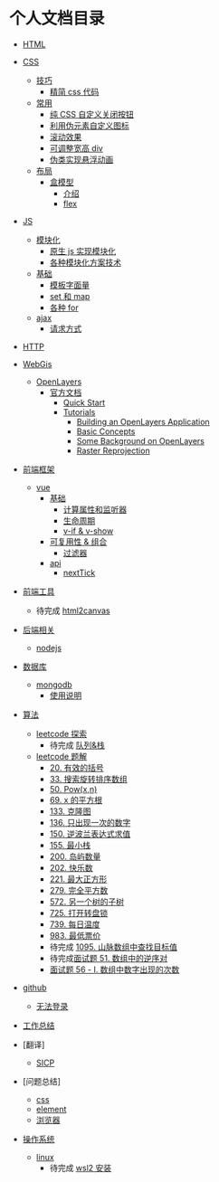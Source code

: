 <!--
 * @Author: ArcherGrey
 * @Date: 2020-04-13 16:27:01
 * @LastEditTime: 2020-05-14 18:20:47
 * @Description: 文档目录
 * @FilePath: \UnlimitedDocsWork\index.md
 -->

# 个人文档目录

- [HTML]()
- [CSS]()
  - [技巧]()
    - [精简 css 代码](./docs/Css/tricks/cssBattle.md)
  - [常用]()
    - [纯 CSS 自定义关闭按钮](./docs/Css/normal/closebutton.md)
    - [利用伪元素自定义图标](./docs/Css/normal/fakeicon.md)
    - [滚动效果](./docs/Css/normal/roll.md)
    - [可调整宽高 div](./docs/Css/normal/resizediv.md)
    - [伪类实现悬浮动画](./docs/Css/normal/hoverAnime.md)
  - [布局]()
    - [盒模型]()
      - [介绍](./docs/Css/layout/box/index.md)
      - [flex](./docs/Css/layout/box/flex.md)
- [JS]()
  - [模块化]()
    - [原生 js 实现模块化](./docs/JavaScript/module/原生js模块化.md)
    - [各种模块化方案技术](./docs/JavaScript/module/module.md)
  - [基础]()
    - [模板字面量](./docs/JavaScript/es6/模板字面量.md)
    - [set 和 map](./docs/JavaScript/es6/set_map.md)
    - [各种 for](./docs/JavaScript/es6/for.md)
  - [ajax]()
    - [请求方式](./docs/JavaScript/ajax/request.md)
- [HTTP]()
- [WebGis]()
  - [OpenLayers]()
    - [官方文档]()
      - [Quick Start](./docs/WebGis/OpenLayers/官方文档/QuickStart.md)
      - [Tutorials]()
        - [Building an OpenLayers Application]()
        - [Basic Concepts](./docs/WebGis/OpenLayers/官方文档/Tutorials/BasicConcepts.md)
        - [Some Background on OpenLayers]()
        - [Raster Reprojection]()
- [前端框架]()

  - [vue]()
    - [基础]()
      - [计算属性和监听器](./docs/FE_framework/vue/computed.md)
      - [生命周期](./docs/FE_framework/vue/life.md)
      - [v-if & v-show](./docs/FE_framework/vue/conditional.md)
    - [可复用性 & 组合]()
      - [过滤器](./docs/FE_framework/vue/filter.md)
    - [api]()
      - [nextTick](./docs/FE_framework/vue/nextTick.md)

- [前端工具]()
  - 待完成 [html2canvas](./docs/FE_Tools/html2canvas.md)
- [后端相关]()
  - [nodejs]()
- [数据库]()
  - [mongodb]()
    - [使用说明](./docs/BackEnd/mongo/index.md)
- [算法]()
  - [leetcode 探索]()
    - 待完成 [队列&栈](./docs/Algorithm/leetcode_Class/queue_stack.md)
  - [leetcode 题解]()
    - [20. 有效的括号](./docs/Algorithm/leetcode/20.md)
    - [33. 搜索旋转排序数组](./docs/Algorithm/leetcode/33.md)
    - [50. Pow(x,n)](./docs/Algorithm/leetcode/50.md)
    - [69. x 的平方根](./docs/Algorithm/leetcode/69.md)
    - [133. 克隆图](./docs/Algorithm/leetcode/133.md)
    - [136. 只出现一次的数字](./docs/Algorithm/leetcode/136.md)
    - [150. 逆波兰表达式求值](./docs/Algorithm/leetcode/150.md)
    - [155. 最小栈](./docs/Algorithm/leetcode/155.md)
    - [200. 岛屿数量](./docs/Algorithm/leetcode/200.md)
    - [202. 快乐数](./docs/Algorithm/leetcode/202.md)
    - [221. 最大正方形](./docs/Algorithm/leetcode/221.md)
    - [279. 完全平方数](./docs/Algorithm/leetcode/279.md)
    - [572. 另一个树的子树](./docs/Algorithm/leetcode/572.md)
    - [725. 打开转盘锁](./docs/Algorithm/leetcode/725.md)
    - [739. 每日温度](./docs/Algorithm/leetcode/739.md)
    - [983. 最低票价](./docs/Algorithm/leetcode/983.md)
    - 待完成 [1095. 山脉数组中查找目标值](./docs/Algorithm/leetcode/1095.md)
    - 待完成[面试题 51. 数组中的逆序对](./docs/Algorithm/leetcode/i51.md)
    - [面试题 56 - I. 数组中数字出现的次数](./docs/Algorithm/leetcode/i56.md)
- [github]()
  - [无法登录](./docs/github/host.md)
- [工作总结]()
- [翻译]
  - [SICP](./docs/translate/SICP.md)
- [问题总结]
  - [css](./docs/question/css.md)
  - [element](./docs/question/element.md)
  - [浏览器](./docs/question/browser.md)
- [操作系统]()
  - [linux]()
    - 待完成 [wsl2 安装](./docs/os/linux/wsl2.md)
